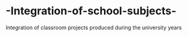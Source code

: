 # -Integration-of-school-subjects-
Integration of classroom projects produced during the university years
